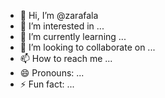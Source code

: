 - 👋 Hi, I’m @zarafala
- 👀 I’m interested in ...
- 🌱 I’m currently learning ...
- 💞️ I’m looking to collaborate on ...
- 📫 How to reach me ...
- 😄 Pronouns: ...
- ⚡ Fun fact: ...

<!---
zarafala/zarafala is a ✨ special ✨ repository because its `README.md` (this file) appears on your GitHub profile.
You can click the Preview link to take a look at your changes.
--->
